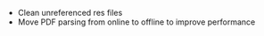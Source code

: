 -   Clean unreferenced res files
-   Move PDF parsing from online to offline to improve performance
